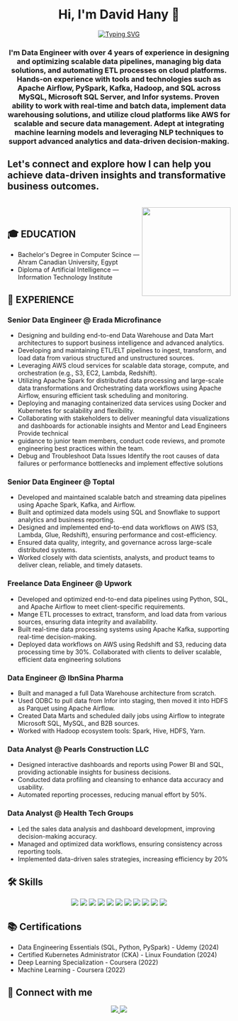 <h1 align="center">Hi, I'm David Hany 👋</h1>
<p align="center">
  <a href="https://readme-typing-svg.herokuapp.com?font=Vujahday+Script&color=%23876CF7&size=35&height=60&lines=Welcome+to+David's+Github+!">
    <img src="https://readme-typing-svg.herokuapp.com?font=Vujahday+Script&color=%23876CF7&size=35&height=60&lines=Welcome+to+David's+Github+!" alt="Typing SVG" />
  </a>
</p>

<h3 align="center">I'm Data Engineer with over 4 years of experience in designing and optimizing scalable data pipelines, managing big data solutions, and automating ETL processes on cloud platforms.
Hands-on experience with tools and technologies such as Apache Airflow, PySpark, Kafka, Hadoop, and SQL across MySQL, Microsoft SQL Server, and Infor systems.
Proven ability to work with real-time and batch data, implement data warehousing solutions, and utilize cloud platforms like AWS for scalable and secure data management.
Adept at integrating machine learning models and leveraging NLP techniques to support advanced analytics and data-driven decision-making.</h3>
<h2> Let's connect and explore how I can help you achieve data-driven insights and transformative business outcomes. </h2>
<br>
<img align="right" src="https://user-images.githubusercontent.com/63050133/156676671-d5b2e362-97d4-4404-9447-dd71ddfea82f.gif" width = 200px/>
<br>

## 🎓 EDUCATION

- Bachelor's Degree in Computer Scince — Ahram Canadian University, Egypt  
- Diploma of Artificial Intelligence — Information Technology Institute  

## 💼 EXPERIENCE

### Senior Data Engineer @ Erada Microfinance  
 - Designing and building end-to-end Data Warehouse and Data Mart architectures to support business intelligence and advanced analytics.
 - Developing and maintaining ETL/ELT pipelines to ingest, transform, and load data from various structured and unstructured sources.
 - Leveraging AWS cloud services for scalable data storage, compute, and orchestration (e.g., S3, EC2, Lambda, Redshift).
 - Utilizing Apache Spark for distributed data processing and large-scale data transformations and Orchestrating data workflows using Apache Airflow, ensuring efficient task scheduling and monitoring.
 - Deploying and managing containerized data services using Docker and Kubernetes for scalability and flexibility.
 - Collaborating with stakeholders to deliver meaningful data visualizations and dashboards for actionable insights and Mentor and Lead Engineers Provide technical
 - guidance to junior team members, conduct code reviews, and promote engineering best practices within the team.
 - Debug and Troubleshoot Data Issues Identify the root causes of data failures or performance bottlenecks and implement effective solutions
 
### Senior Data Engineer @ Toptal 
 - Developed and maintained scalable batch and streaming data pipelines using Apache Spark, Kafka, and Airflow.
 - Built and optimized data models using SQL and Snowflake to support analytics and business reporting.
 - Designed and implemented end-to-end data workflows on AWS (S3, Lambda, Glue, Redshift), ensuring performance and cost-efficiency.
 - Ensured data quality, integrity, and governance across large-scale distributed systems.
 - Worked closely with data scientists, analysts, and product teams to deliver clean, reliable, and timely datasets.

### Freelance Data Engineer @ Upwork
- Developed and optimized end-to-end data pipelines using Python, SQL, and Apache Airflow to meet client-specific requirements.
- Mange ETL processes to extract, transform, and load data from various sources, ensuring data integrity and availability.
- Built real-time data processing systems using Apache Kafka, supporting real-time decision-making.
- Deployed data workflows on AWS using Redshift and S3, reducing data processing time by 30%. Collaborated with clients to deliver scalable, efficient data engineering solutions

### Data Engineer @ IbnSina Pharma
- Built and managed a full Data Warehouse architecture from scratch.
- Used ODBC to pull data from Infor into staging, then moved it into HDFS as Parquet using Apache Airflow.
- Created Data Marts and scheduled daily jobs using Airflow to integrate Microsoft SQL, MySQL, and B2B sources.
- Worked with Hadoop ecosystem tools: Spark, Hive, HDFS, Yarn.

### Data Analyst @ Pearls Construction LLC 
- Designed interactive dashboards and reports using Power BI and SQL, providing actionable insights for business decisions. 
- Conducted data profiling and cleansing to enhance data accuracy and usability. 
- Automated reporting processes, reducing manual effort by 50%.

### Data Analyst @ Health Tech Groups
- Led the sales data analysis and dashboard development, improving decision-making accuracy. 
- Managed and optimized data workflows, ensuring consistency across reporting tools. 
- Implemented data-driven sales strategies, increasing efficiency by 20%

## 🛠 Skills
<p align="center">  
  <img src="https://img.shields.io/badge/Python-3776AB?style=for-the-badge&logo=python&logoColor=white"/>
  <img src="https://img.shields.io/badge/MySQL-005C84?style=for-the-badge&logo=mysql&logoColor=white"/>
  <img src="https://img.shields.io/badge/Hadoop-66CCFF?style=for-the-badge&logo=apachehadoop&logoColor=black"/> 
  <img src="https://img.shields.io/badge/Spark-E25A1C?style=for-the-badge&logo=apachespark&logoColor=white"/>
  <img src="https://img.shields.io/badge/Kafka-231F20?style=for-the-badge&logo=apachekafka&logoColor=white"/>
  <img src="https://img.shields.io/badge/NiFi-003366?style=for-the-badge&logo=data&logoColor=white"/>
  <img src="https://img.shields.io/badge/Airflow-017CEE?style=for-the-badge&logo=apacheairflow&logoColor=white"/>
  <img src="https://img.shields.io/badge/NLP-BE94E3?style=for-the-badge&logo=spacy&logoColor=white"/>
  <img src="https://img.shields.io/badge/dbt-FF694B?style=for-the-badge&logo=dbt&logoColor=white"/>
  <img src="https://img.shields.io/badge/Docker-2496ED?style=for-the-badge&logo=docker&logoColor=white"/>
  <img src="https://img.shields.io/badge/Power BI-F2C811?style=for-the-badge&logo=powerbi&logoColor=black"/>
</p>

## 📚 Certifications
- Data Engineering Essentials (SQL, Python, PySpark) - Udemy (2024)
- Certified Kubernetes Administrator (CKA) - Linux Foundation (2024)
- Deep Learning Specialization - Coursera (2022)
- Machine Learning - Coursera (2022)

## 📩 Connect with me
<p align="center">
  <a href="mailto:davidhany81@gmail.com" title="Gmail">
    <img src="https://img.shields.io/badge/gmail-%23F05033.svg?style=for-the-badge&logo=gmail&logoColor=white"/>
  </a>
  <a href="https://www.linkedin.com/in/david-hany-245087178/" title="LinkedIn">
    <img src="https://img.shields.io/badge/linkedin-%230077B5.svg?style=for-the-badge&logo=linkedin&logoColor=white"/>
  </a>
</p>
  
